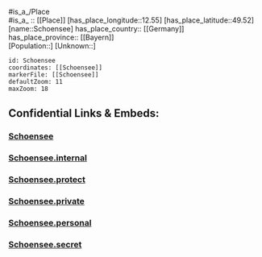 ﻿---
location: [49.52,12.55] 
mapzoom: [7,12] 
mapmarker: city 
type: City
tags:
- geo/City


SpocWebEntityId: 34150
isDeleted: false
confidential: public

---
#is_a_/Place  
#is_a_ :: [[Place]] 
[has_place_longitude::12.55] 
[has_place_latitude::49.52] 
[name::Schoensee] 
has_place_country:: [[Germany]]  
has_place_province:: [[Bayern]]  
[Population::] 
[Unknown::] 


```leaflet
id: Schoensee
coordinates: [[Schoensee]] 
markerFile: [[Schoensee]] 
defaultZoom: 11 
maxZoom: 18
```


## Confidential Links & Embeds: 

### [Schoensee](/_public/Earth/Continent/Europe/Europe~Central/Germany/Germany~West/Bayern/counties~Bayern/Schwandorf/cities~Schwandorf/Schönsee/City/Schoensee.md) 

### [Schoensee.internal](/_internal/Earth/Continent/Europe/Europe~Central/Germany/Germany~West/Bayern/counties~Bayern/Schwandorf/cities~Schwandorf/Schönsee/City/Schoensee.internal.md) 

### [Schoensee.protect](/_protect/Earth/Continent/Europe/Europe~Central/Germany/Germany~West/Bayern/counties~Bayern/Schwandorf/cities~Schwandorf/Schönsee/City/Schoensee.protect.md) 

### [Schoensee.private](/_private/Earth/Continent/Europe/Europe~Central/Germany/Germany~West/Bayern/counties~Bayern/Schwandorf/cities~Schwandorf/Schönsee/City/Schoensee.private.md) 

### [Schoensee.personal](/_personal/Earth/Continent/Europe/Europe~Central/Germany/Germany~West/Bayern/counties~Bayern/Schwandorf/cities~Schwandorf/Schönsee/City/Schoensee.personal.md) 

### [Schoensee.secret](/_secret/Earth/Continent/Europe/Europe~Central/Germany/Germany~West/Bayern/counties~Bayern/Schwandorf/cities~Schwandorf/Schönsee/City/Schoensee.secret.md) 
